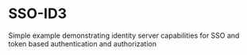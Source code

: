 # SSO-ID3
Simple example demonstrating identity server capabilities for SSO and token based authentication and authorization
